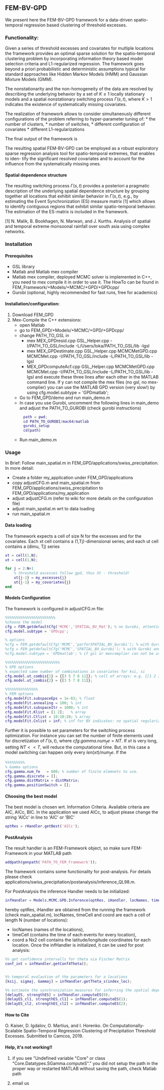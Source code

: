 ## FEM-BV-GPD
We present here the FEM-BV-GPD framework for a data-driven spatio-temporal regression based clustering of threshold excesses.



### Functionality: 
Given a series of threshold excesses and covariates for multiple locations the framework provides an optimal sparse solution for the spatio-temporal clustering problem by incorporating information theory based model selection criteria and L1-regularized regression. The framework goes beyond a priori probabilistic and deterministic assumptions typical for standard approaches like Hidden Markov Models (HMM) and Gaussian Mixture Models (GMM). 


The nonstationarity and the non-homogeneity of the data are resolved by describing the underlying behavior by a set of $K\leq 1$ locally stationary models and a spatial nonstationary switching process $Γ(s, t)$, where $K > 1$ indicates the existence of systematically missing covariates.


The realization of framework allows to consider simultaneously different configurations of the problem referring to hyper-parameter tuning of:
	* the number of clusters,
	* number of switches,
	* different configuration of covariates
	* different L1-regularizations 

The final output of the framework is 



The resulting spatial FEM-BV-GPD can be employed as a robust exploratory sparse regression analysis tool for spatio-temporal extremes, that enables to iden- tify the significant resolved covariates and to account for the influence from the systematically missing ones.

#### Spatial dependence structure 
The resulting switching process $Γ(s, t)$ provides a posteriori a pragmatic description of the underlying spatial dependence structure by grouping together all locations that exhibit similar behavior in $Γ(s, t)$, e.g., by estimating the Event Synchronization (ES) measure matrix [1] which allows to identify contiguous regions that exhibit similar spatio-temporal behavior. The estimation of the ES-matrix is included in the framework.

[1] N. Malik, B. Bookhagen, N. Marwan, and J. Kurths. Analysis of spatial and temporal extreme monsoonal rainfall over south asia using complex networks.

### Installation

#### Prerequisites
 * GSL library 
 * Matlab and Matlab mex compiler
 * Matlab mex compiler, deployed MCMC solver is implemented in C++, you need to mex compile it in order to use it. The HowTo can be found in FEM_Framework/+Models/+MCMC/+GPD/+GPDcpp/
 * Gurobi (optional, highly recommended for fast runs, free for academics)


#### Installation/configuration:
1. Download FEM_GPD
2. Mex-Compile the C++ extensions: 
	* open Matlab
	* go to FEM_GPD/+Models/+MCMC/+GPD/+GPDcpp/
	* change PATH_TO_GSL in 
		* mex MEX_GPDresid.cpp GSL_Helper.cpp -I/PATH_TO_GSL/include -L/Users/loka/PATH_TO_GSL/lib -lgsl
		* mex MEX_GPDestimate.cpp GSL_Helper.cpp MCMCMetGPD.cpp MCMCMet.cpp -I/PATH_TO_GSL/include -L/PATH_TO_GSL/lib -lgsl
		* MEX_GPDcomputeAcf.cpp  GSL_Helper.cpp MCMCMetGPD.cpp MCMCMet.cpp -I/PATH_TO_GSL/include -L/PATH_TO_GSL/lib -lgsl
	 and execute these three lines after each other in the MATLAB command line. If y can not compile the mex files (no gsl, no mex-complier) you can use the MATLAB GPD version (very slow!) by using 
	 	cfg.model.subtype = 'GPDmatlab';
	* Go to FEM_GPD/demo and run main_demo.m
	* In case you use Gurobi, uncomment the following lines in main_demo and adjust the PATH_TO_GUROBI (check gurobi instructions)
	```matlab
		 path = pwd;
		 cd PATH_TO_GUROBI/mac64/matlab
		 gurobi_setup
		 cd(path)
	```
	* Run main_demo.m


### Usage
In Brief: Follow main_spatial.m in FEM_GPD/applications/swiss_precipitation.
In more detail: 
* Create a folder my_application under FEM_GPD/applications
* copy adjustCFG.m and main_spatial.m from FEM_GPD/applications/swiss_precipitation to FEM_GPD/applications/my_application
* adjust adjustCFG.m (refer to wiki for more details on the configuration file)
* adjust main_spatial.m wrt to data loading
* run main_spatial.m
	

#### Data loading
The framework expects  a cell of size N for the excesses and for the covariates.
Each xt cell contains a (1,Tj)-dimensional series; and each ut cell contains a (dimu, Tj) series 
```matlab
xt = cell(1,N);
ut = cell(1,N);

for j = 2:N+1
    % threshold excesses follow gpd, thus Xt - threshold!
    xt{j-1} = my_excesses{j}
    ut{j-1} = my_covariates{j}
end
```

#### Models Configuration  
The framework is configured in adjustCFG.m file: 

```matlab
%%%%%%%%%%%%%%%%%%%%%%%
%choose the model
cfg = FEM.getdefaultCfg('MCMC','SPATIAL_BV_Mat'); % no Gurobi, attention be very slow!
cfg.model.subtype = 'GPDcpp';

% options
%cfg = FEM.getdefaultCfg('MCMC','parforSPATIAL_BV_Gurobi'); % with Gurobi and no spatial regularizaiton
%cfg = FEM.getdefaultCfg('MCMC','SPATIAL_BV_Gurobi'); % with Gurobi and spatial regularizaiton
%cfg.model.subtype = 'GPDmatlab'; % if gsl or mexcomplier can not be used, using matlab will be very slow!

%%%%%%%%%%%%%%%%%%%%%%%%%
% GPD options
% expected same number of combinations in covariates for ksi, si
cfg.model.ut_combis{1} = {[3 5 7 8 11]}; % cell of arrays: e.g. {[1 2 3], [2 3 4], []} ...
cfg.model.ut_combis{2} = {[3 5 7 8 11]}; 

%%%%%%%%%%%%%%%
% FEM options
cfg.modelFit.subspaceEps = 1e-03; % float
cfg.modelFit.annealing = 100; % int
cfg.modelFit.subspaceItr = 1000; % int
cfg.modelFit.Klist = [1 2];   % array
cfg.modelFit.Ctlist = 10:10:20; % array
cfg.modelFit.Cnlist = inf; % inf for BV indicates: no spatial regularization

```
Further it is possible to set parameters for the switching process optimization. For instance
you can set the number of finite elements used for discretization of $Γ(s, t)$, 
where $cfg.gamma.num_fe = NT$. If $xt$ is very long, setting $NT << T$, will reduce the computational time. But, in this case a model switching can happen only every $len(xt)/num_fe$. If the 

```matlab
%%%%%%%%%
% Gamma options 
cfg.gamma.num_fe   = 600; % number of finite elemnets to use. 
cfg.gamma.discrete = [];
cfg.gamma.distMatrix = distMatrix;
cfg.gamma.positionSwitch = [];

```


#### Choosing the best model
The best model is chosen wrt. Information Criteria. Available criteria are AIC, AICc, BIC. 
In the application we used AICc, to adjust please change the string 'AICc' in line to 'AIC' or 'BIC'

```matlab
optRes = rHandler.getBest('AICc');
```

#### PostAnalysis
The result handler is an FEM-Framework object, so make sure FEM-Framework in your MATLAB path
```matlab
addpath(genpath('PATH_TO_FEM_Framework'));
```

The framework contains some functionality for post-analysis. For details please check
applications/swiss_precipitation/postanalysis/inference_QL98.m. 

For PostAnalysis the inference Handler needs to be initialized: 

```matlab
infHandler = Models.MCMC.GPD.Inference(optRes, iHandler, locNames, timeCell, coord, []);
```
hereby optRes, iHandler are obtained from the running the framework (check main_spatial.m), 
locNames, timeCell and coord are each a cell of length N (number of locations):
* locNames (names of the locations), 
* timeCell (contains the time of each events for every location),
* coord a Nx2 cell contains the latitude/longitude coordinates for each location. 
Once the infHandler is initialized, it can be used for post analysis:

```matlab
%% get confidence intervalls for theta via Fischer Matrix
conf_int = infHandler.getConf4Theta();


%% temporal evalaution of the parameters for a locations
[ksij, sigmaj, Gammaj] = infHandler.getTheta_s(index_loc);

%% estimate the synchronization measures for inferring the spatial dependence structure
[delayES, strengthES] = infHandler.computeES(0);
[delayES_cl1, strengthES_cl1] = infHandler.computeES(1);
[delayES_cl2, strengthES_cl2] = infHandler.computeES(2);

```



#### How to Cite
O. Kaiser, D. Igdalov, O. Martius,  and I. Horenko. On Computationally-Scalable Spatio-Temporal Regression Clustering of Precipitation Threshold Excesses. Submitted to Camcos, 2019.


#### Help, it's not working!!
1. if you see "Undefined variable "Core" or class "Core.Datatypes.SGamma.computeS"."
   you did not setup the path in the proper way or restarted MATLAB without saving the path, check Matlab path


2. email us